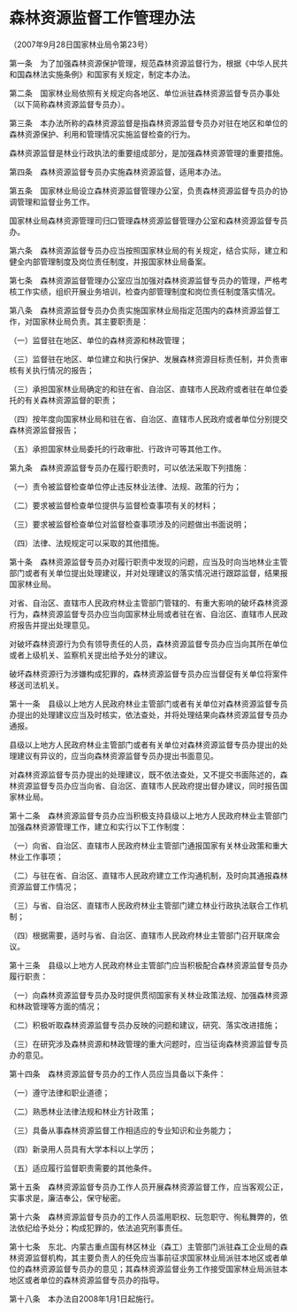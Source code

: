 # 森林资源监督工作管理办法

（2007年9月28日国家林业局令第23号）



第一条　为了加强森林资源保护管理，规范森林资源监督行为，根据《中华人民共和国森林法实施条例》和国家有关规定，制定本办法。

第二条　国家林业局依照有关规定向各地区、单位派驻森林资源监督专员办事处（以下简称森林资源监督专员办）。

第三条　本办法所称的森林资源监督是指森林资源监督专员办对驻在地区和单位的森林资源保护、利用和管理情况实施监督检查的行为。

森林资源监督是林业行政执法的重要组成部分，是加强森林资源管理的重要措施。

第四条　森林资源监督专员办实施森林资源监督，适用本办法。

第五条　国家林业局设立森林资源监督管理办公室，负责森林资源监督专员办的协调管理和监督业务工作。

国家林业局森林资源管理司归口管理森林资源监督管理办公室和森林资源监督专员办。

第六条　森林资源监督专员办应当按照国家林业局的有关规定，结合实际，建立和健全内部管理制度及岗位责任制度，并报国家林业局备案。

第七条　森林资源监督管理办公室应当加强对森林资源监督专员办的管理，严格考核工作实绩，组织开展业务培训，检查内部管理制度和岗位责任制度落实情况。

第八条　森林资源监督专员办负责实施国家林业局指定范围内的森林资源监督工作，对国家林业局负责。其主要职责是：

（一）监督驻在地区、单位的森林资源和林政管理；

（三）监督驻在地区、单位建立和执行保护、发展森林资源目标责任制，并负责审核有关执行情况的报告；

（三）承担国家林业局确定的和驻在省、自治区、直辖市人民政府或者驻在单位委托的有关森林资源监督的职责；

（四）按年度向国家林业局和驻在省、自治区、直辖市人民政府或者单位分别提交森林资源监督报告；

（五）承担国家林业局委托的行政审批、行政许可等其他工作。

第九条　森林资源监督专员办在履行职责时，可以依法采取下列措施：

（一）责令被监督检查单位停止违反林业法律、法规、政策的行为；

（二）要求被监督检查单位提供与监督检查事项有关的材料；

（三）要求被监督检查单位对监督检查事项涉及的问题做出书面说明；

（四）法律、法规规定可以采取的其他措施。

第十条　森林资源监督专员办对履行职责中发现的问题，应当及时向当地林业主管部门或者有关单位提出处理建议，并对处理建议的落实情况进行跟踪监督，结果报国家林业局。

对省、自治区、直辖市人民政府林业主管部门管辖的、有重大影响的破坏森林资源行为，森林资源监督专员办应当向国家林业局或者驻在省、自治区、直辖市人民政府报告并提出处理意见。

对破坏森林资源行为负有领导责任的人员，森林资源监督专员办应当向其所在单位或者上级机关、监察机关提出给予处分的建议。

破坏森林资源行为涉嫌构成犯罪的，森林资源监督专员办应当督促有关单位将案件移送司法机关。

第十一条　县级以上地方人民政府林业主管部门或者有关单位对森林资源监督专员办提出的处理建议应当及时核实，依法查处，并将处理结果向森林资源监督专员办通报。

县级以上地方人民政府林业主管部门或者有关单位对森林资源监督专员办提出的处理建议有异议的，应当向森林资源监督专员办提出书面意见。

对森林资源监督专员办提出的处理建议，既不依法查处，又不提交书面陈述的，森林资源监督专员办应当向省、自治区、直辖市人民政府提出督办建议，同时报告国家林业局。

第十二条　森林资源监督专员办应当积极支持县级以上地方人民政府林业主管部门加强森林资源管理工作，建立和实行以下工作制度：

（一）向省、自治区、直辖市人民政府林业主管部门通报国家有关林业政策和重大林业工作事项；

（二）与驻在省、自治区、直辖市人民政府建立工作沟通机制，及时向其通报森林资源监督工作情况；

（三）与省、自治区、直辖市人民政府林业主管部门建立林业行政执法联合工作机制；

（四）根据需要，适时与省、自治区、直辖市人民政府林业主管部门召开联席会议。

第十三条　县级以上地方人民政府林业主管部门应当积极配合森林资源监督专员办履行职责：

（一）向森林资源监督专员办及时提供贯彻国家有关林业政策法规、加强森林资源和林政管理等方面的情况；

（二）积极听取森林资源监督专员办反映的问题和建议，研究、落实改进措施；

（三）在研究涉及森林资源和林政管理的重大问题时，应当征询森林资源监督专员办的意见。

第十四条　森林资源监督专员办的工作人员应当具备以下条件：

（一）遵守法律和职业道德；

（二）熟悉林业法律法规和林业方针政策；

（三）具备从事森林资源监督工作相适应的专业知识和业务能力；

（四）新录用人员具有大学本科以上学历；

（五）适应履行监督职责需要的其他条件。

第十五条　森林资源监督专员办工作人员开展森林资源监督工作，应当客观公正，实事求是，廉洁奉公，保守秘密。

第十六条　森林资源监督专员办的工作人员滥用职权、玩忽职守、徇私舞弊的，依法依纪给予处分；构成犯罪的，依法追究刑事责任。

第十七条　东北、内蒙古重点国有林区林业（森工）主管部门派驻森工企业局的森林资源监督机构，其主要负责人的任免应当事前征求国家林业局派驻本地区或者单位的森林资源监督专员办的意见；其森林资源监督业务工作接受国家林业局派驻本地区或者单位的森林资源监督专员办的指导。

第十八条　本办法自2008年1月1日起施行。